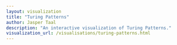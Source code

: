 ```yaml
---
layout: visualization
title: "Turing Patterns"
author: Jasper Taal
description: "An interactive visualization of Turing Patterns."
visualization_url: /visualisations/turing-patterns.html
---
```

